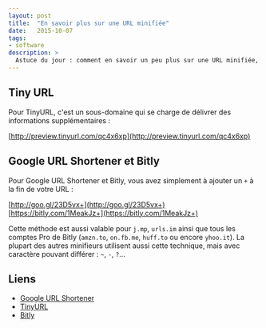 ```yaml
---
layout: post
title:  "En savoir plus sur une URL minifiée"
date:   2015-10-07
tags:
- software
description: >
  Astuce du jour : comment en savoir un peu plus sur une URL minifiée, sans cliquer dessus ?
---
```


## Tiny URL

Pour TinyURL, c'est un sous-domaine qui se charge de délivrer des informations supplémentaires :

[http://preview.tinyurl.com/qc4x6xp](http://preview.tinyurl.com/qc4x6xp)

## Google URL Shortener et Bitly

Pour Google URL Shortener et Bitly, vous avez simplement à ajouter un `+` à la fin de votre URL :

[http://goo.gl/23D5vx+](http://goo.gl/23D5vx+)
[https://bitly.com/1MeakJz+](https://bitly.com/1MeakJz+)

Cette méthode est aussi valable pour `j.mp`, `urls.im` ainsi que tous les comptes Pro de Bitly (`amzn.to`, `on.fb.me`, `huff.to` ou encore `yhoo.it`).
La plupart des autres minifieurs utilisent aussi cette technique, mais avec caractère pouvant différer : `~`, `-`, `?`...

## Liens
- [Google URL Shortener](https://goo.gl/)
- [TinyURL](http://tinyurl.com/)
- [Bitly](https://bitly.com)
